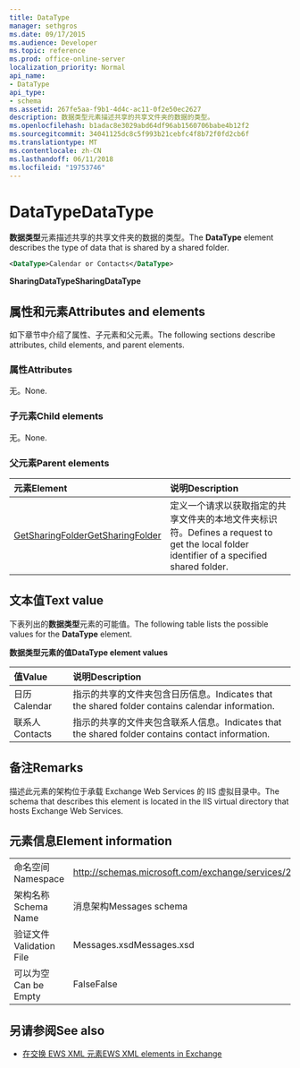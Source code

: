 ```yaml
---
title: DataType
manager: sethgros
ms.date: 09/17/2015
ms.audience: Developer
ms.topic: reference
ms.prod: office-online-server
localization_priority: Normal
api_name:
- DataType
api_type:
- schema
ms.assetid: 267fe5aa-f9b1-4d4c-ac11-0f2e50ec2627
description: 数据类型元素描述共享的共享文件夹的数据的类型。
ms.openlocfilehash: b1adac8e3029abd64df96ab1560706babe4b12f2
ms.sourcegitcommit: 34041125dc8c5f993b21cebfc4f8b72f0fd2cb6f
ms.translationtype: MT
ms.contentlocale: zh-CN
ms.lasthandoff: 06/11/2018
ms.locfileid: "19753746"
---
```

# <a name="datatype"></a><span data-ttu-id="8c4e3-103">DataType</span><span class="sxs-lookup"><span data-stu-id="8c4e3-103">DataType</span></span>

<span data-ttu-id="8c4e3-104">**数据类型**元素描述共享的共享文件夹的数据的类型。</span><span class="sxs-lookup"><span data-stu-id="8c4e3-104">The **DataType** element describes the type of data that is shared by a shared folder.</span></span> 
  
```xml
<DataType>Calendar or Contacts</DataType>
```

<span data-ttu-id="8c4e3-105">**SharingDataType**</span><span class="sxs-lookup"><span data-stu-id="8c4e3-105">**SharingDataType**</span></span>

## <a name="attributes-and-elements"></a><span data-ttu-id="8c4e3-106">属性和元素</span><span class="sxs-lookup"><span data-stu-id="8c4e3-106">Attributes and elements</span></span>

<span data-ttu-id="8c4e3-107">如下章节中介绍了属性、子元素和父元素。</span><span class="sxs-lookup"><span data-stu-id="8c4e3-107">The following sections describe attributes, child elements, and parent elements.</span></span>
  
### <a name="attributes"></a><span data-ttu-id="8c4e3-108">属性</span><span class="sxs-lookup"><span data-stu-id="8c4e3-108">Attributes</span></span>

<span data-ttu-id="8c4e3-109">无。</span><span class="sxs-lookup"><span data-stu-id="8c4e3-109">None.</span></span>
  
### <a name="child-elements"></a><span data-ttu-id="8c4e3-110">子元素</span><span class="sxs-lookup"><span data-stu-id="8c4e3-110">Child elements</span></span>

<span data-ttu-id="8c4e3-111">无。</span><span class="sxs-lookup"><span data-stu-id="8c4e3-111">None.</span></span>
  
### <a name="parent-elements"></a><span data-ttu-id="8c4e3-112">父元素</span><span class="sxs-lookup"><span data-stu-id="8c4e3-112">Parent elements</span></span>

|<span data-ttu-id="8c4e3-113">**元素**</span><span class="sxs-lookup"><span data-stu-id="8c4e3-113">**Element**</span></span>|<span data-ttu-id="8c4e3-114">**说明**</span><span class="sxs-lookup"><span data-stu-id="8c4e3-114">**Description**</span></span>|
|:-----|:-----|
|[<span data-ttu-id="8c4e3-115">GetSharingFolder</span><span class="sxs-lookup"><span data-stu-id="8c4e3-115">GetSharingFolder</span></span>](getsharingfolder.md) <br/> |<span data-ttu-id="8c4e3-116">定义一个请求以获取指定的共享文件夹的本地文件夹标识符。</span><span class="sxs-lookup"><span data-stu-id="8c4e3-116">Defines a request to get the local folder identifier of a specified shared folder.</span></span>  <br/> |
   
## <a name="text-value"></a><span data-ttu-id="8c4e3-117">文本值</span><span class="sxs-lookup"><span data-stu-id="8c4e3-117">Text value</span></span>

<span data-ttu-id="8c4e3-118">下表列出的**数据类型**元素的可能值。</span><span class="sxs-lookup"><span data-stu-id="8c4e3-118">The following table lists the possible values for the **DataType** element.</span></span> 
  
<span data-ttu-id="8c4e3-119">**数据类型元素的值**</span><span class="sxs-lookup"><span data-stu-id="8c4e3-119">**DataType element values**</span></span>

|<span data-ttu-id="8c4e3-120">**值**</span><span class="sxs-lookup"><span data-stu-id="8c4e3-120">**Value**</span></span>|<span data-ttu-id="8c4e3-121">**说明**</span><span class="sxs-lookup"><span data-stu-id="8c4e3-121">**Description**</span></span>|
|:-----|:-----|
|<span data-ttu-id="8c4e3-122">日历</span><span class="sxs-lookup"><span data-stu-id="8c4e3-122">Calendar</span></span>  <br/> |<span data-ttu-id="8c4e3-123">指示的共享的文件夹包含日历信息。</span><span class="sxs-lookup"><span data-stu-id="8c4e3-123">Indicates that the shared folder contains calendar information.</span></span>  <br/> |
|<span data-ttu-id="8c4e3-124">联系人</span><span class="sxs-lookup"><span data-stu-id="8c4e3-124">Contacts</span></span>  <br/> |<span data-ttu-id="8c4e3-125">指示的共享的文件夹包含联系人信息。</span><span class="sxs-lookup"><span data-stu-id="8c4e3-125">Indicates that the shared folder contains contact information.</span></span>  <br/> |
   
## <a name="remarks"></a><span data-ttu-id="8c4e3-126">备注</span><span class="sxs-lookup"><span data-stu-id="8c4e3-126">Remarks</span></span>

<span data-ttu-id="8c4e3-127">描述此元素的架构位于承载 Exchange Web Services 的 IIS 虚拟目录中。</span><span class="sxs-lookup"><span data-stu-id="8c4e3-127">The schema that describes this element is located in the IIS virtual directory that hosts Exchange Web Services.</span></span>
  
## <a name="element-information"></a><span data-ttu-id="8c4e3-128">元素信息</span><span class="sxs-lookup"><span data-stu-id="8c4e3-128">Element information</span></span>

|||
|:-----|:-----|
|<span data-ttu-id="8c4e3-129">命名空间</span><span class="sxs-lookup"><span data-stu-id="8c4e3-129">Namespace</span></span>  <br/> |http://schemas.microsoft.com/exchange/services/2006/messages  <br/> |
|<span data-ttu-id="8c4e3-130">架构名称</span><span class="sxs-lookup"><span data-stu-id="8c4e3-130">Schema Name</span></span>  <br/> |<span data-ttu-id="8c4e3-131">消息架构</span><span class="sxs-lookup"><span data-stu-id="8c4e3-131">Messages schema</span></span>  <br/> |
|<span data-ttu-id="8c4e3-132">验证文件</span><span class="sxs-lookup"><span data-stu-id="8c4e3-132">Validation File</span></span>  <br/> |<span data-ttu-id="8c4e3-133">Messages.xsd</span><span class="sxs-lookup"><span data-stu-id="8c4e3-133">Messages.xsd</span></span>  <br/> |
|<span data-ttu-id="8c4e3-134">可以为空</span><span class="sxs-lookup"><span data-stu-id="8c4e3-134">Can be Empty</span></span>  <br/> |<span data-ttu-id="8c4e3-135">False</span><span class="sxs-lookup"><span data-stu-id="8c4e3-135">False</span></span>  <br/> |
   
## <a name="see-also"></a><span data-ttu-id="8c4e3-136">另请参阅</span><span class="sxs-lookup"><span data-stu-id="8c4e3-136">See also</span></span>

- [<span data-ttu-id="8c4e3-137">在交换 EWS XML 元素</span><span class="sxs-lookup"><span data-stu-id="8c4e3-137">EWS XML elements in Exchange</span></span>](ews-xml-elements-in-exchange.md)


